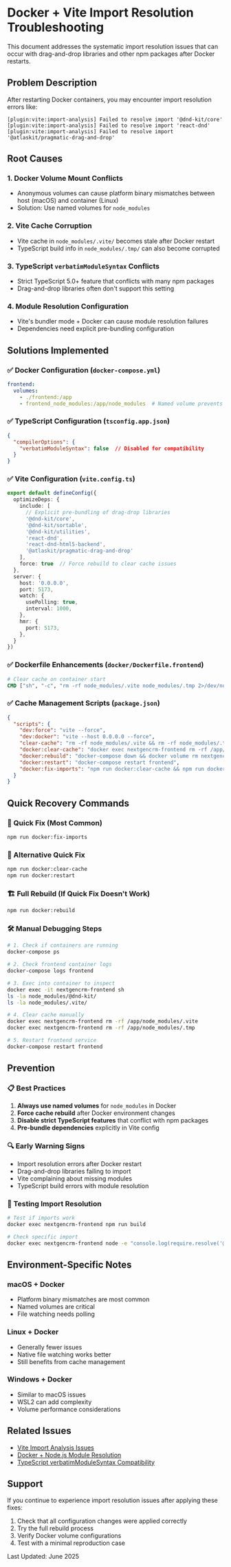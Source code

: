 # Docker + Vite Import Resolution Troubleshooting

This document addresses the systematic import resolution issues that can occur with drag-and-drop libraries and other npm packages after Docker restarts.

## Problem Description

After restarting Docker containers, you may encounter import resolution errors like:
```
[plugin:vite:import-analysis] Failed to resolve import '@dnd-kit/core'
[plugin:vite:import-analysis] Failed to resolve import 'react-dnd'
[plugin:vite:import-analysis] Failed to resolve import '@atlaskit/pragmatic-drag-and-drop'
```

## Root Causes

### 1. **Docker Volume Mount Conflicts**
- Anonymous volumes can cause platform binary mismatches between host (macOS) and container (Linux)
- Solution: Use named volumes for `node_modules`

### 2. **Vite Cache Corruption**
- Vite cache in `node_modules/.vite/` becomes stale after Docker restart
- TypeScript build info in `node_modules/.tmp/` can also become corrupted

### 3. **TypeScript `verbatimModuleSyntax` Conflicts**
- Strict TypeScript 5.0+ feature that conflicts with many npm packages
- Drag-and-drop libraries often don't support this setting

### 4. **Module Resolution Configuration**
- Vite's bundler mode + Docker can cause module resolution failures
- Dependencies need explicit pre-bundling configuration

## Solutions Implemented

### ✅ Docker Configuration (`docker-compose.yml`)
```yaml
frontend:
  volumes:
    - ./frontend:/app
    - frontend_node_modules:/app/node_modules  # Named volume prevents binary conflicts
```

### ✅ TypeScript Configuration (`tsconfig.app.json`)
```json
{
  "compilerOptions": {
    "verbatimModuleSyntax": false  // Disabled for compatibility
  }
}
```

### ✅ Vite Configuration (`vite.config.ts`)
```typescript
export default defineConfig({
  optimizeDeps: {
    include: [
      // Explicit pre-bundling of drag-drop libraries
      '@dnd-kit/core',
      '@dnd-kit/sortable', 
      '@dnd-kit/utilities',
      'react-dnd',
      'react-dnd-html5-backend',
      '@atlaskit/pragmatic-drag-and-drop'
    ],
    force: true  // Force rebuild to clear cache issues
  },
  server: {
    host: '0.0.0.0',
    port: 5173,
    watch: {
      usePolling: true,
      interval: 1000,
    },
    hmr: {
      port: 5173,
    },
  }
})
```

### ✅ Dockerfile Enhancements (`docker/Dockerfile.frontend`)
```dockerfile
# Clear cache on container start
CMD ["sh", "-c", "rm -rf node_modules/.vite node_modules/.tmp 2>/dev/null || true && npm run dev:docker"]
```

### ✅ Cache Management Scripts (`package.json`)
```json
{
  "scripts": {
    "dev:force": "vite --force",
    "dev:docker": "vite --host 0.0.0.0 --force",
    "clear-cache": "rm -rf node_modules/.vite && rm -rf node_modules/.tmp",
    "docker:clear-cache": "docker exec nextgencrm-frontend rm -rf /app/node_modules/.vite && docker exec nextgencrm-frontend rm -rf /app/node_modules/.tmp",
    "docker:rebuild": "docker-compose down && docker volume rm nextgencrm_frontend_node_modules 2>/dev/null || true && docker-compose up --build",
    "docker:restart": "docker-compose restart frontend",
    "docker:fix-imports": "npm run docker:clear-cache && npm run docker:restart"
  }
}
```

## Quick Recovery Commands

### 🚀 Quick Fix (Most Common)
```bash
npm run docker:fix-imports
```

### 🔄 Alternative Quick Fix
```bash
npm run docker:clear-cache
npm run docker:restart
```

### 🏗️ Full Rebuild (If Quick Fix Doesn't Work)
```bash
npm run docker:rebuild
```

### 🛠️ Manual Debugging Steps
```bash
# 1. Check if containers are running
docker-compose ps

# 2. Check frontend container logs
docker-compose logs frontend

# 3. Exec into container to inspect
docker exec -it nextgencrm-frontend sh
ls -la node_modules/@dnd-kit/
ls -la node_modules/.vite/

# 4. Clear cache manually
docker exec nextgencrm-frontend rm -rf /app/node_modules/.vite
docker exec nextgencrm-frontend rm -rf /app/node_modules/.tmp

# 5. Restart frontend service
docker-compose restart frontend
```

## Prevention

### 📋 Best Practices
1. **Always use named volumes** for `node_modules` in Docker
2. **Force cache rebuild** after Docker environment changes
3. **Disable strict TypeScript features** that conflict with npm packages
4. **Pre-bundle dependencies** explicitly in Vite config

### 🔍 Early Warning Signs
- Import resolution errors after Docker restart
- Drag-and-drop libraries failing to import
- Vite complaining about missing modules
- TypeScript build errors with module resolution

### 🎯 Testing Import Resolution
```bash
# Test if imports work
docker exec nextgencrm-frontend npm run build

# Check specific import
docker exec nextgencrm-frontend node -e "console.log(require.resolve('@dnd-kit/core'))"
```

## Environment-Specific Notes

### macOS + Docker
- Platform binary mismatches are most common
- Named volumes are critical
- File watching needs polling

### Linux + Docker
- Generally fewer issues
- Native file watching works better
- Still benefits from cache management

### Windows + Docker
- Similar to macOS issues
- WSL2 can add complexity
- Volume performance considerations

## Related Issues

- [Vite Import Analysis Issues](https://github.com/vitejs/vite/issues)
- [Docker + Node.js Module Resolution](https://github.com/nodejs/node/issues)
- [TypeScript verbatimModuleSyntax Compatibility](https://github.com/microsoft/TypeScript/issues)

## Support

If you continue to experience import resolution issues after applying these fixes:

1. Check that all configuration changes were applied correctly
2. Try the full rebuild process
3. Verify Docker volume configurations
4. Test with a minimal reproduction case

Last Updated: June 2025